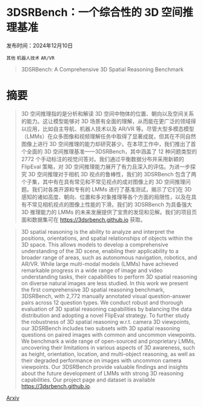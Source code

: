 # 3DSRBench：一个综合性的 3D 空间推理基准

发布时间：2024年12月10日

`其他` `机器人技术` `AR/VR`

> 3DSRBench: A Comprehensive 3D Spatial Reasoning Benchmark

# 摘要

> 3D 空间推理指的是分析和解读 3D 空间中物体的位置、朝向以及空间关系的能力。这让模型能够对 3D 场景有全面的理解，从而能在更广泛的领域得以应用，比如自主导航、机器人技术以及 AR/VR 等。尽管大型多模态模型（LMMs）在众多图像和视频理解任务中取得了显著成就，但其在不同自然图像上进行 3D 空间推理的能力却研究甚少。在本项工作中，我们推出了首个全面的 3D 空间推理基准——3DSRBench，其中涵盖了 12 种问题类型的 2772 个手动标注的视觉问答对。我们通过平衡数据分布并采用新颖的 FlipEval 策略，对 3D 空间推理能力展开了有力且深入的评估。为进一步探究 3D 空间推理对于相机 3D 视点的鲁棒性，我们的 3DSRBench 包含了两个子集，其中有在具有常见和不常见视点的成对图像上的 3D 空间推理问题。我们对各类开源和专有的 LMMs 进行了基准测试，揭示了它们在 3D 感知的诸如高度、朝向、位置和多对象推理等各个方面的局限性，以及在具有不常见相机视点的图像上性能的下滑。我们的 3DSRBench 为具备强大 3D 推理能力的 LMMs 的未来发展提供了宝贵的发现和见解。我们的项目页面和数据集可在 https://3dsrbench.github.io 获取。

> 3D spatial reasoning is the ability to analyze and interpret the positions, orientations, and spatial relationships of objects within the 3D space. This allows models to develop a comprehensive understanding of the 3D scene, enabling their applicability to a broader range of areas, such as autonomous navigation, robotics, and AR/VR. While large multi-modal models (LMMs) have achieved remarkable progress in a wide range of image and video understanding tasks, their capabilities to perform 3D spatial reasoning on diverse natural images are less studied. In this work we present the first comprehensive 3D spatial reasoning benchmark, 3DSRBench, with 2,772 manually annotated visual question-answer pairs across 12 question types. We conduct robust and thorough evaluation of 3D spatial reasoning capabilities by balancing the data distribution and adopting a novel FlipEval strategy. To further study the robustness of 3D spatial reasoning w.r.t. camera 3D viewpoints, our 3DSRBench includes two subsets with 3D spatial reasoning questions on paired images with common and uncommon viewpoints. We benchmark a wide range of open-sourced and proprietary LMMs, uncovering their limitations in various aspects of 3D awareness, such as height, orientation, location, and multi-object reasoning, as well as their degraded performance on images with uncommon camera viewpoints. Our 3DSRBench provide valuable findings and insights about the future development of LMMs with strong 3D reasoning capabilities. Our project page and dataset is available https://3dsrbench.github.io.

[Arxiv](https://arxiv.org/abs/2412.07825)